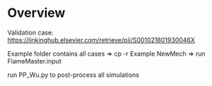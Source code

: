 # Overview

Validation case:    https://linkinghub.elsevier.com/retrieve/pii/S001021801930046X

Example folder contains all cases
=> cp -r Example NewMech
=> run FlameMaster.input


run PP_Wu.py <folder> to post-process all simulations
